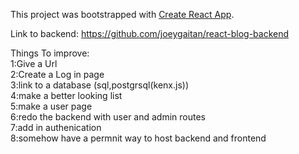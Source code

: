 This project was bootstrapped with [Create React App](https://github.com/facebook/create-react-app).

Link to backend: https://github.com/joeygaitan/react-blog-backend

Things To improve: <br/>
1:Give a Url <br/>
2:Create a Log in page <br/>
3:link to a database (sql,postgrsql(kenx.js)) <br/>
4:make a better looking list <br/>
5:make a user page <br/>
6:redo the backend with user and admin routes <br/>
7:add in authenication <br/>
8:somehow have a permnit way to host backend and frontend <br/>
